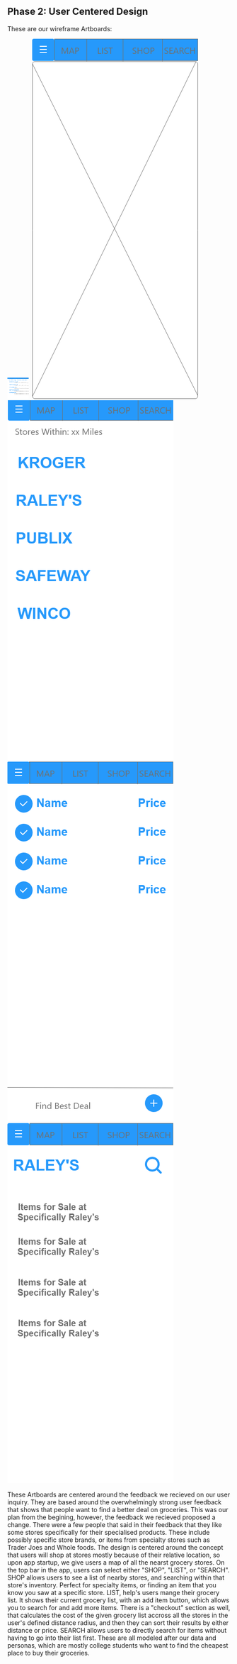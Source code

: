 ## Phase 2: User Centered Design

These are our wireframe Artboards:

<kbd>
  <img src="https://github.com/UsabilityEngineering/GroceryPals/blob/master/phase2/Deals%20List.png" height="48" width="48">
</kbd>
<kbd>
  <img src="https://github.com/UsabilityEngineering/GroceryPals/blob/master/phase2/MAP%20PAGE.png">
</kbd>
<kbd>
  <img src="https://github.com/UsabilityEngineering/GroceryPals/blob/master/phase2/SHOPPER.png">
</kbd>
<kbd>
  <img src="https://github.com/UsabilityEngineering/GroceryPals/blob/master/phase2/SHOPPING%20LIST.png">
</kbd>
<kbd>
  <img src="https://github.com/UsabilityEngineering/GroceryPals/blob/master/phase2/SPECIFIC%20STORE.png">
</kbd>


These Artboards are centered around the feedback we recieved on our user inquiry. They are based around the overwhelmingly strong user feedback that shows that people want to find a better deal on groceries. This was our plan from the begining, however, the feedback we recieved proposed a change. There were a few people that said in their feedback that they like some stores specifically for their specialised products. These include possibly specific store brands, or items from specialty stores such as Trader Joes and Whole foods. The design is centered around the concept that users will shop at stores mostly because of their relative location, so upon app startup, we give users a map of all the nearst grocery stores. On the top bar in the app, users can select either "SHOP", "LIST", or "SEARCH". SHOP allows users to see a list of nearby stores, and searching within that store's inventory. Perfect for specialty items, or finding an item that you know you saw at a specific store. LIST, help's users mange their grocery list. It shows their current grocery list, with an add item button, which allows you to search for and add more items. There is a "checkout" section as well, that calculates the cost of the given grocery list accross all the stores in the user's defined distance radius, and then they can sort their results by either distance or price. SEARCH allows users to directly search for items without having to go into their list first. These are all modeled after our data and personas, which are mostly college students who want to find the cheapest place to buy their groceries.
